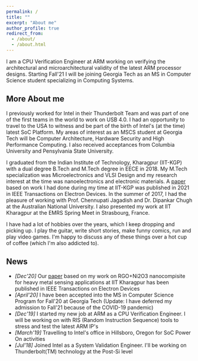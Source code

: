 ```yaml
---
permalink: /
title: ""
excerpt: "About me"
author_profile: true
redirect_from: 
  - /about/
  - /about.html
---
```


I am a CPU Verification Engineer at ARM working on verifying the architectural and microarchitectural validity of the latest ARM processor designs. Starting Fall'21 I will be joining Georgia Tech as an MS in Computer Science student specializing in Computing Systems.


More About me
------
I previously worked for Intel in their Thunderbolt Team and was part of one of the first teams in the world to work on USB 4.0. I had an opportunity to travel to the USA to witness and be part of the birth of Intel's (at the time) latest SoC Platform. My areas of interest as an MSCS student at Georgia Tech will be Computer Architecture, Hardware Security and High Performance Computing. I also received acceptances from Columbia University and Pensylvania State University. 

I graduated from the Indian Institute of Technology, Kharagpur (IIT-KGP) with a dual degree B.Tech and M.Tech degree in EECE in 2018. My M.Tech specialization was Microelectronics and VLSI Design and my research interest at the time was nanoelectronics and electronic materials. A [paper](https://ieeexplore.ieee.org/abstract/document/9316254) based on work I had done during my time at IIT-KGP was published in 2021 in IEEE Transactions on Electron Devices. In the summer of 2017, I had the pleasure of working with Prof. Chennupati Jagadish and Dr. Dipankar Chugh at the Australian National University. I also presented my work at IIT Kharagpur at the EMRS Spring Meet in Strasbourg, France.

I have had a lot of hobbies over the years, which I keep dropping and picking up. I play the guitar, write short stories, make funny comics, run and play video games. I'm happy to discuss any of these things over a hot cup of coffee (which I'm also addicted to).


News
------
* _[Dec'20]_ Our [paper](https://ieeexplore.ieee.org/abstract/document/9316254) based on my work on RGO+Ni2O3 nanocompisite for heavy metal sensing applications at IIT Kharagpur has been published in IEEE Transactions on Electron Devices
* _[April'20]_ I have been accepted into the MS in Computer Science Program for Fall'20 at Georgia Tech (Update: I have deferred my admission to Fall'21 because of the COVID-19 pandemic)
* _[Dec'19]_ I started my new job at ARM as a CPU Verification Engineer. I will be working on with RIS (Random Instruction Sequence) tools to stress and test the latest ARM IP's
* _[March'19]_ Travelling to Intel's office in Hillsboro, Oregon for SoC Power On activities
* _[Jul'18]_ Joined Intel as a System Validation Engineer. I'll be working on Thunderbolt(TM) technology at the Post-Si level
